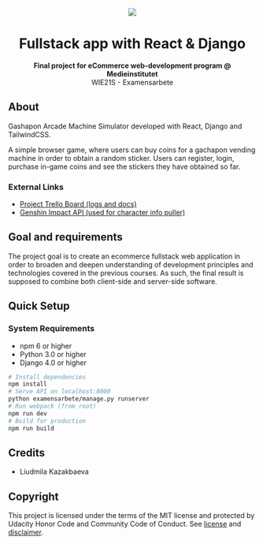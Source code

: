 <div align="center"><img src="https://medieinstitutet.se/wp-content/uploads/2019/04/logomedieinstitutet-370x73.png"></div>
<h1 align="center">Fullstack app with React & Django</h1>
<p align="center"><strong>Final project for eCommerce web-development program @ Medieinstitutet</strong>
<br/>WIE21S - Examensarbete</p>

## About
Gashapon Arcade Machine Simulator developed with React, Django and TailwindCSS.

A simple browser game, where users can buy coins for a gachapon vending machine in order to obtain a random sticker. Users can register, login, purchase in-game coins and see the stickers they have obtained so far.

### External Links
 - <a href="https://trello.com/b/GNjIDuL0/examensarbete-liudmila">Project Trello Board (logs and docs)</a>
 - <a href="https://github.com/genshindev/api">Genshin Impact API (used for character info puller)</a>
 
## Goal and requirements
The project goal is to create an ecommerce fullstack web application in order to broaden and deepen understanding of development principles and technologies covered in the previous courses. As such, the final result is supposed to combine both client-side and server-side software.

## Quick Setup

### System Requirements
 - npm 6 or higher
 - Python 3.0 or higher
 - Django 4.0 or higher

```bash
# Install dependencies
npm install
# Serve API on localhost:8000
python examensarbete/manage.py runserver
# Run webpack (from root)
npm run dev
# Build for production
npm run build
```

## Credits

- Liudmila Kazakbaeva

##  Copyright
This project is licensed under the terms of the MIT license and protected by Udacity Honor Code and Community Code of Conduct. See <a href="LICENSE.md">license</a> and <a href="LICENSE.DISCLAIMER.md">disclaimer</a>.
